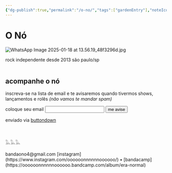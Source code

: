 ```yaml
---
{"dg-publish":true,"permalink":"/o-no/","tags":["gardenEntry"],"noteIcon":"✦"}
---
```


# O Nó

![WhatsApp Image 2025-01-18 at 13.56.19_48f3296d.jpg](/img/user/img/WhatsApp%20Image%202025-01-18%20at%2013.56.19_48f3296d.jpg)

rock independente desde 2013
são paulo/sp
<br><br>
## acompanhe o nó
inscreva-se na lista de email e te avisaremos quando tivermos shows, lançamentos e rolês *(não vamos te mandar spam)*

<html><form
  action="https://buttondown.com/api/emails/embed-subscribe/onorock"
  method="post"
  target="popupwindow"
  onsubmit="window.open('https://buttondown.com/onorock', 'popupwindow')"
  class="embeddable-buttondown-form"
>
  <label for="bd-email">coloque seu email</label>
  <input type="email" name="email" id="bd-email" />
  
  <input type="submit" value="me avise" />
  <p>
    enviado via <a href="https://buttondown.com/refer/onorock" target="_blank">buttondown</a>
    
  </p>
</form></html>
<br><br>
𓅓𓅓𓅓
<br><br>
bandaono4@gmail.com
[instagram](https://www.instagram.com/oooooonnnnnnoooooo/) • [bandacamp](https://oooooonnnnnnoooooo.bandcamp.com/album/era-normal)

<div style='display:none;'>
![b2.gif](/img/user/img/b2.gif)
</div>

